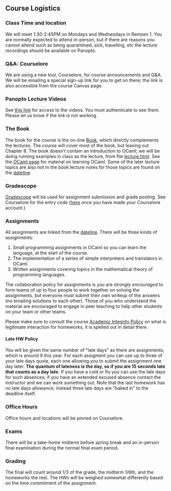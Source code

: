 ## Course Logistics

### Class Time and location

We will meet 1:30-2:45PM on Mondays and Wednesdays in Remsen 1.  You are normally expected to attend in-person, but if there are reasons you cannot attend such as being quarantined, sick, travelling, etc the lecture recordings should be available on Panopto.

### Q&amp;A: Courselore

We are using a new tool, Courselore, for course announcements and Q&amp;A. We will be emailing a special sign-up link for you to get on there; the link is also accessible from the course Canvas page.

### Panopto Lecture Videos

See [this link](https://jh.hosted.panopto.com/Panopto/Pages/Sessions/List.aspx?folderID=bf3b5ead-d83f-48b1-9988-af8501240312) for access to the videos.  You must authenticate to see them.  Please let us know if the link is not working.


### The Book

The book for the course is the on-line [Book](book/index.html), which directly complements the lectures. The course will cover most of the book, but leaving out Chapter 8\. The book doesn't contain an introduction to OCaml; we will be doing running examples in class as the lecture, from file [lecture.html](ocaml/lecture.html). See the [OCaml page](ocaml) for material on learning OCaml. Some of the later lecture topics are also not in the book lecture notes for those topics are found on the [dateline](dateline.html).

### Gradescope

[Gradescope](https://gradescope.com) will be used for assignment submission and grade posting. See Courselore for the entry code ([here](TBA) once you have made your Courselore account.)

### Assignments

All assignments are linked from the [dateline](dateline.html). There will be three kinds of assignments:

1.  Small programming assignments in OCaml so you can learn the language, at the start of the course.
2.  The implementation of a series of simple interpreters and translators in OCaml.
3.  Written assignments covering topics in the mathematical theory of programming languages.

The collaboration policy for assignments is you are _strongly encouraged_ to form teams of up to four people to work together on solving the assignments, but everyone must submit their own writeup of the answers (no emailing solutions to each other). Those of you who understand the material are encouraged to engage in peer teaching to help other students on your team or other teams.

Please make sure to consult the course [Academic Integrity Policy](integrity.html) on what is legitimate interaction for homeworks, it is spelled out in detail there.

#### Late HW Policy

You will be given the same number of "late days" as there are assignments, which is around 9 this year. For each assigment you can use up to three of your late days quota, each one allowing you to submit the assignment one day later. **The quantum of lateness is the day, so if you are 15 seconds late that counts as a day late.** If you have a cold or flu you can use the late days for such absences; if you have an extended excused absence contact the instructor and we can work something out.  Note that the last homework has no late days allowance; instead three late days are "baked in" to the deadline itself.

### Office Hours

Office hours and locations will be pinned on Courselore.

### Exams

There will be a take-home midterm before spring break and an in-person final examination during the normal final exam period.

### Grading

The final will count around 1/3 of the grade, the midterm 1/6th, and the homeworks the rest. The HWs will be weighed somewhat differently based on the time commitment of the assignment.